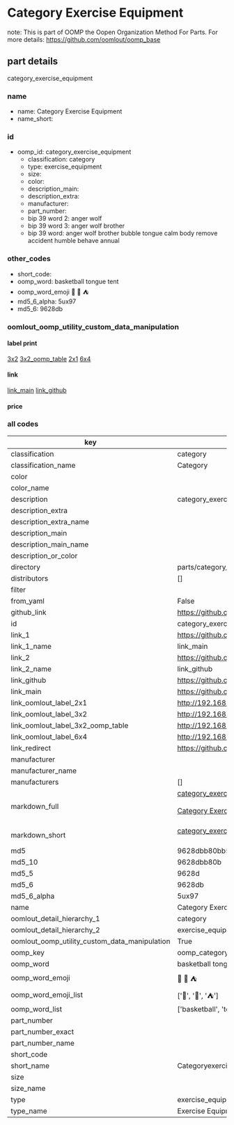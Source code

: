 # Category Exercise Equipment  

note: This is part of OOMP the Oopen Organization Method For Parts. For more details: https://github.com/oomlout/oomp_base

##  part details
  



category_exercise_equipment



### name
* name: Category Exercise Equipment
* name_short: 
### id
* oomp_id: category_exercise_equipment
  * classification: category
  * type: exercise_equipment
  * size: 
  * color: 
  * description_main: 
  * description_extra: 
  * manufacturer: 
  * part_number: 
  * bip 39 word 2: anger wolf
  * bip 39 word 3: anger wolf brother
  * bip 39 word: anger wolf brother bubble tongue calm body remove accident humble behave annual

### other_codes
* short_code: 
* oomp_word: basketball tongue tent
* oomp_word_emoji :basketball: :tongue: :tent:
* md5_6_alpha: 5ux97
* md5_6: 9628db






### oomlout_oomp_utility_custom_data_manipulation
#### label print
[3x2](http://192.168.1.245:1112/?label=oomp%205ux97)
[3x2_oomp_table](http://192.168.1.108:1112/?label=oomp%205ux97)
[2x1](http://192.168.1.242:1112/?label=oomp%205ux97)
[6x4](http://192.168.1.55:1112/?label=oomp%205ux97)    

#### link

[link_main](https://github.com/oomlout/oomlout_oomp_version_1_messy/tree/main/parts/category_exercise_equipment) [link_github](https://github.com/oomlout/oomlout_oomp_version_1_messy/tree/main/parts/category_exercise_equipment)                             

#### price







### all codes 
| key | value |  
| --- | --- |  
| classification | category |  
| classification_name | Category |  
| color |  |  
| color_name |  |  
| description | category_exercise_equipment |  
| description_extra |  |  
| description_extra_name |  |  
| description_main |  |  
| description_main_name |  |  
| description_or_color |   |  
| directory | parts/category_exercise_equipment |  
| distributors | [] |  
| filter |  |  
| from_yaml | False |  
| github_link | https://github.com/oomlout/oomlout_oomp_part_src/tree/main/parts/category_exercise_equipment |  
| id | category_exercise_equipment |  
| link_1 | https://github.com/oomlout/oomlout_oomp_version_1_messy/tree/main/parts/category_exercise_equipment |  
| link_1_name | link_main |  
| link_2 | https://github.com/oomlout/oomlout_oomp_version_1_messy/tree/main/parts/category_exercise_equipment |  
| link_2_name | link_github |  
| link_github | https://github.com/oomlout/oomlout_oomp_version_1_messy/tree/main/parts/category_exercise_equipment |  
| link_main | https://github.com/oomlout/oomlout_oomp_version_1_messy/tree/main/parts/category_exercise_equipment |  
| link_oomlout_label_2x1 | http://192.168.1.242:1112/?label=oomp%205ux97 |  
| link_oomlout_label_3x2 | http://192.168.1.245:1112/?label=oomp%205ux97 |  
| link_oomlout_label_3x2_oomp_table | http://192.168.1.108:1112/?label=oomp%205ux97 |  
| link_oomlout_label_6x4 | http://192.168.1.55:1112/?label=oomp%205ux97 |  
| link_redirect | https://github.com/oomlout/oomlout_oomp_version_1_messy/tree/main/parts/category_exercise_equipment |  
| manufacturer |  |  
| manufacturer_name |  |  
| manufacturers | [] |  
| markdown_full | [category_exercise_equipment](none)<br>[](none)<br>[Category Exercise Equipment](none)<br><br> |  
| markdown_short | [category_exercise_equipment](none)<br><br> |  
| md5 | 9628dbb80bb5e31c827231d439ff3045 |  
| md5_10 | 9628dbb80b |  
| md5_5 | 9628d |  
| md5_6 | 9628db |  
| md5_6_alpha | 5ux97 |  
| name | Category Exercise Equipment |  
| oomlout_detail_hierarchy_1 | category |  
| oomlout_detail_hierarchy_2 | exercise_equipment |  
| oomlout_oomp_utility_custom_data_manipulation | True |  
| oomp_key | oomp_category_exercise_equipment |  
| oomp_word | basketball tongue tent |  
| oomp_word_emoji | :basketball: :tongue: :tent: |  
| oomp_word_emoji_list | [':basketball:', ':tongue:', ':tent:'] |  
| oomp_word_list | ['basketball', 'tongue', 'tent'] |  
| part_number |  |  
| part_number_exact |  |  
| part_number_name |  |  
| short_code |  |  
| short_name | Categoryexerciseequipment |  
| size |  |  
| size_name |  |  
| type | exercise_equipment |  
| type_name | Exercise Equipment |  
